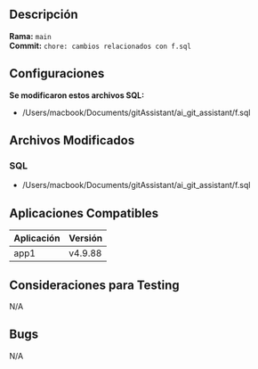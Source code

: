 ## Descripción

**Rama:** `main`  
**Commit:** `chore: cambios relacionados con f.sql`

## Configuraciones
**Se modificaron estos archivos SQL:**
- /Users/macbook/Documents/gitAssistant/ai_git_assistant/f.sql

## Archivos Modificados

### SQL
- /Users/macbook/Documents/gitAssistant/ai_git_assistant/f.sql


## Aplicaciones Compatibles
| Aplicación  | Versión |
|-------------|---------|
| app1        | v4.9.88 |
        
## Consideraciones para Testing
N/A

## Bugs
N/A